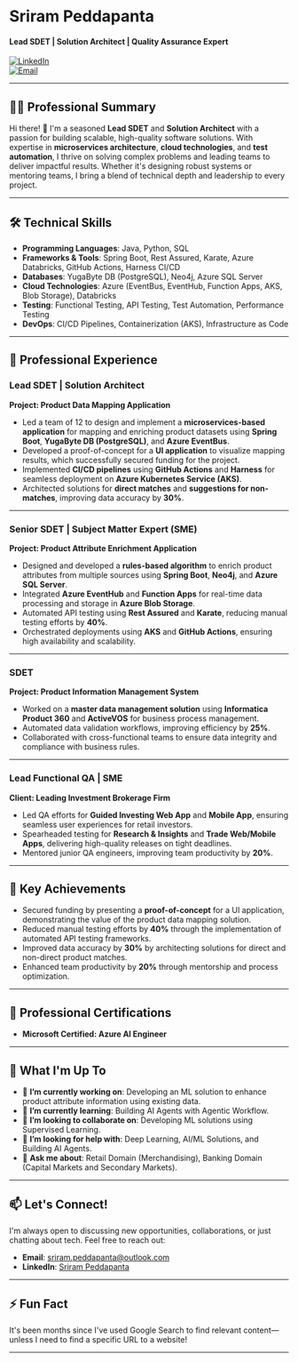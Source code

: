 # Sriram Peddapanta  
#### Lead SDET | Solution Architect | Quality Assurance Expert  
[![LinkedIn](https://img.shields.io/badge/LinkedIn-Connect-blue?logo=linkedin)](https://www.linkedin.com/in/sriram-peddapanta)  
[![Email](https://img.shields.io/badge/Email-Contact-red?logo=gmail)](mailto:sriram.peddapanta@outlook.com)  

---

## 👨‍💻 Professional Summary  
Hi there! 👋 I'm a seasoned **Lead SDET** and **Solution Architect** with a passion for building scalable, high-quality software solutions. With expertise in **microservices architecture**, **cloud technologies**, and **test automation**, I thrive on solving complex problems and leading teams to deliver impactful results. Whether it's designing robust systems or mentoring teams, I bring a blend of technical depth and leadership to every project.  

---

## 🛠️ Technical Skills  
- **Programming Languages**: Java, Python, SQL  
- **Frameworks & Tools**: Spring Boot, Rest Assured, Karate, Azure Databricks, GitHub Actions, Harness CI/CD  
- **Databases**: YugaByte DB (PostgreSQL), Neo4j, Azure SQL Server  
- **Cloud Technologies**: Azure (EventBus, EventHub, Function Apps, AKS, Blob Storage), Databricks  
- **Testing**: Functional Testing, API Testing, Test Automation, Performance Testing  
- **DevOps**: CI/CD Pipelines, Containerization (AKS), Infrastructure as Code  

---

## 💼 Professional Experience  

### **Lead SDET | Solution Architect**  
**Project: Product Data Mapping Application**  
- Led a team of 12 to design and implement a **microservices-based application** for mapping and enriching product datasets using **Spring Boot**, **YugaByte DB (PostgreSQL)**, and **Azure EventBus**.  
- Developed a proof-of-concept for a **UI application** to visualize mapping results, which successfully secured funding for the project.  
- Implemented **CI/CD pipelines** using **GitHub Actions** and **Harness** for seamless deployment on **Azure Kubernetes Service (AKS)**.  
- Architected solutions for **direct matches** and **suggestions for non-matches**, improving data accuracy by **30%**.  

---

### **Senior SDET | Subject Matter Expert (SME)**  
**Project: Product Attribute Enrichment Application**  
- Designed and developed a **rules-based algorithm** to enrich product attributes from multiple sources using **Spring Boot**, **Neo4j**, and **Azure SQL Server**.  
- Integrated **Azure EventHub** and **Function Apps** for real-time data processing and storage in **Azure Blob Storage**.  
- Automated API testing using **Rest Assured** and **Karate**, reducing manual testing efforts by **40%**.  
- Orchestrated deployments using **AKS** and **GitHub Actions**, ensuring high availability and scalability.  

---

### **SDET**  
**Project: Product Information Management System**  
- Worked on a **master data management solution** using **Informatica Product 360** and **ActiveVOS** for business process management.  
- Automated data validation workflows, improving efficiency by **25%**.  
- Collaborated with cross-functional teams to ensure data integrity and compliance with business rules.  

---

### **Lead Functional QA | SME**  
**Client: Leading Investment Brokerage Firm**  
- Led QA efforts for **Guided Investing Web App** and **Mobile App**, ensuring seamless user experiences for retail investors.  
- Spearheaded testing for **Research & Insights** and **Trade Web/Mobile Apps**, delivering high-quality releases on tight deadlines.  
- Mentored junior QA engineers, improving team productivity by **20%**.  

---

## 🚀 Key Achievements  
- Secured funding by presenting a **proof-of-concept** for a UI application, demonstrating the value of the product data mapping solution.  
- Reduced manual testing efforts by **40%** through the implementation of automated API testing frameworks.  
- Improved data accuracy by **30%** by architecting solutions for direct and non-direct product matches.  
- Enhanced team productivity by **20%** through mentorship and process optimization.  

---

## 📜 Professional Certifications  
- **Microsoft Certified: Azure AI Engineer**  

---

## 🌟 What I'm Up To  
- 🔭 **I’m currently working on**: Developing an ML solution to enhance product attribute information using existing data.  
- 🌱 **I’m currently learning**: Building AI Agents with Agentic Workflow.  
- 👯 **I’m looking to collaborate on**: Developing ML solutions using Supervised Learning.  
- 🤔 **I’m looking for help with**: Deep Learning, AI/ML Solutions, and Building AI Agents.  
- 💬 **Ask me about**: Retail Domain (Merchandising), Banking Domain (Capital Markets and Secondary Markets).  

---

## 📫 Let's Connect!  
I'm always open to discussing new opportunities, collaborations, or just chatting about tech. Feel free to reach out:  
- **Email**: [sriram.peddapanta@outlook.com](mailto:sriram.peddapanta@outlook.com)  
- **LinkedIn**: [Sriram Peddapanta](https://www.linkedin.com/in/sriram-peddapanta)  

---

## ⚡ Fun Fact  
It's been months since I've used Google Search to find relevant content—unless I need to find a specific URL to a website!  

---
